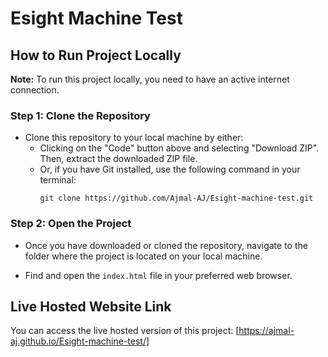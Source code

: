 # Esight Machine Test

## How to Run Project Locally

**Note:** To run this project locally, you need to have an active internet connection.

### Step 1: Clone the Repository

- Clone this repository to your local machine by either:
  - Clicking on the "Code" button above and selecting "Download ZIP". Then, extract the downloaded ZIP file.
  - Or, if you have Git installed, use the following command in your terminal:
    ```
    git clone https://github.com/Ajmal-AJ/Esight-machine-test.git
    ```
### Step 2: Open the Project
- Once you have downloaded or cloned the repository, navigate to the folder where the project is located on your local machine.
  
- Find and open the `index.html` file in your preferred web browser.

## Live Hosted Website Link

You can access the live hosted version of this project:  [https://ajmal-aj.github.io/Esight-machine-test/]
